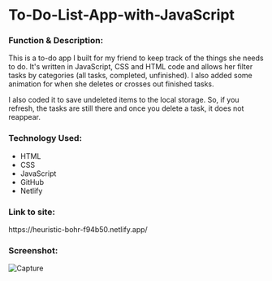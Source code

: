# To-Do-List-App-with-JavaScript

<h3>Function & Description:</h3>
This is a to-do app I built for my friend to keep track of the things she needs to do. It's written in JavaScript, CSS and HTML code and allows her filter tasks by categories (all tasks, completed, unfinished). I also added some animation for when she deletes or crosses out finished tasks.


I also coded it to save undeleted items to the local storage. So, if you refresh, the tasks are still there and once you delete a task, it does not reappear.


<h3>Technology Used:</h3>

- HTML
- CSS
- JavaScript
- GitHub 
- Netlify

<h3>Link to site:</h3>
https://heuristic-bohr-f94b50.netlify.app/

<h3>Screenshot:</h3>

![Capture](https://user-images.githubusercontent.com/40691059/84771562-93262e00-afd1-11ea-9bf3-626ee778df8a.PNG)

